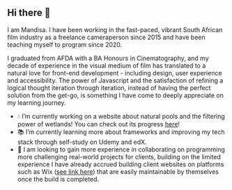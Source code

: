 ## Hi there 👋

I am Mandisa. I have been working in the fast-paced, vibrant South African film industry as a freelance cameraperson since 2015 and have been teaching myself to program since 2020. 

I graduated from AFDA with a BA Honours in Cinematography, and my decade of experience in the visual medium of film has translated to a natural love for front-end development - including design, user experience and accessibility. The power of Javascript and the satisfaction of refining a logical thought iteration through iteration, instead of having the perfect solution from the get-go, is something I have come to deeply appreciate on my learning journey.

- 💧 I’m currently working on a website about natural pools and the filtering power of wetlands! You can check out its progress [here](https://github.com/Mandisa89/Bootcamp/tree/master/Submissions%20L2T06_Capstone%20IV%20Amanzi%20Wethu/website)!
- 📚 I’m currently learning more about frameworks and improving my tech stack through self-study on Udemy and edX.
- 🌟 I am looking to gain more experience in collaborating on programming more challenging real-world projects for clients, building on the limited experience I have already accrued building client websites on platforms such as Wix ([see link here](https://www.linkedin.com/in/mandisa-macleod/details/featured/)) that are easily maintainable by themselves once the build is completed.

